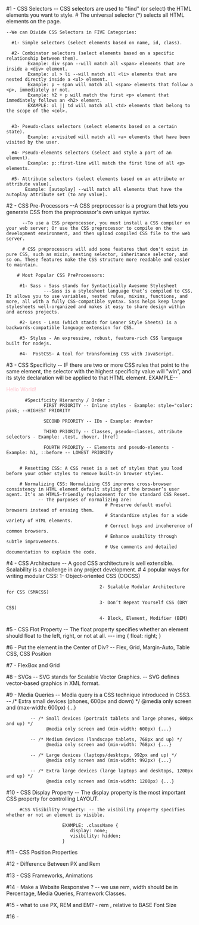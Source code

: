 #1 - CSS Selectors -- CSS selectors are used to "find" (or select) the HTML elements you want to style.
    # The universal selector (*) selects all HTML elements on the page.

    --We can Divide CSS Selectors in FIVE Categories:

      #1- Simple selectors (select elements based on name, id, class).

      #2- Combinator selectors (select elements based on a specific relationship between them).
            Example: div span --will match all <span> elements that are inside a <div> element.
            Example: ul > li --will match all <li> elements that are nested directly inside a <ul> element.
            Example: p ~ span will match all <span> elements that follow a <p>, immediately or not.
            Example: h2 + p will match the first <p> element that immediately follows an <h2> element.
            EXAMPLE: ol || td will match all <td> elements that belong to the scope of the <col>.


      #3- Pseudo-class selectors (select elements based on a certain state).
            Example: a:visited will match all <a> elements that have been visited by the user.

      #4- Pseudo-elements selectors (select and style a part of an element).
            Example: p::first-line will match the first line of all <p> elements.

      #5- Attribute selectors (select elements based on an attribute or attribute value).
           Example: [autoplay] --will match all elements that have the autoplay attribute set (to any value).

#2 - CSS Pre-Processors --A CSS preprocessor is a program that lets you generate CSS from the preprocessor's own unique syntax.
          
          --To use a CSS preprocessor, you must install a CSS compiler on your web server; Or use the CSS preprocessor to compile on the development environment, and then upload compiled CSS file to the web server.
          
          # CSS preprocessors will add some features that don't exist in pure CSS, such as mixin, nesting selector, inheritance selector, and so on. These features make the CSS structure more readable and easier to maintain.

        # Most Popular CSS PreProcessors:
         
         #1- Sass - Sass stands for Syntactically Awesome Stylesheet
                  ---Sass is a stylesheet language that’s compiled to CSS. It allows you to use variables, nested rules, mixins, functions, and more, all with a fully CSS-compatible syntax. Sass helps keep large stylesheets well-organized and makes it easy to share design within and across projects.

         #2- Less - Less (which stands for Leaner Style Sheets) is a backwards-compatible language extension for CSS.

         #3- Stylus - An expressive, robust, feature-rich CSS language built for nodejs.

         #4-  PostCSS- A tool for transforming CSS with JavaScript.

#3 - CSS Specificity -- IF there are two or more CSS rules that point to the same element, the selector with the highest specificity  value will "win", and its style declaration will be applied to that HTML element.
           EXAMPLE-- <p id="demo" class="test" style="color: pink;">Hello World!</p>

           #Specificity Hierarchy / Order :
                  FIRST PRIORITY -- Inline styles - Example: style="color: pink; --HIGHEST PRIORITY

                  SECOND PRIORITY -- IDs - Example: #navbar

                  THIRD PRIORITy -- Classes, pseudo-classes, attribute selectors - Example: .test, :hover, [href]

                  FOURTH PRIORITy -- Elements and pseudo-elements - Example: h1, ::before -- LOWEST PRIORITy


         # Resetting CSS: A CSS reset is a set of styles that you load before your other styles to remove built-in browser styles.

         # Normalizing CSS: Normalizing CSS improves cross-browser consistency in HTML element default styling of the browser’s user agent. It’s an HTML5-friendly replacement for the standard CSS Reset.
                -- The purposes of normalizing are: 
                                         # Preserve default useful browsers instead of erasing them.
                                         # Standardize styles for a wide variety of HTML elements.
                                         # Correct bugs and incoherence of common browsers.
                                         # Enhance usability through subtle improvements.
                                         # Use comments and detailed documentation to explain the code.

#4 - CSS Architecture -- A good CSS architecture is well extensible. Scalability is a challenge in any project development.
                       # 4 popular ways for writing modular CSS:
                                       1- Object-oriented CSS (OOCSS)

                                       2- Scalable Modular Architecture for CSS (SMACSS)

                                       3- Don’t Repeat Yourself CSS (DRY CSS)

                                       4- Block, Element, Modifier (BEM)

#5 - CSS Flot Property -- The float property specifies whether an element should float to the left, right, or not at all.
                         --- img  {
                                    float: right;
                                  }

#6 - Put the element in the Center of Div?
     -- Flex, Grid, Margin-Auto, Table CSS, CSS Position

#7 - FlexBox and Grid

#8 - SVGs -- SVG stands for Scalable Vector Graphics.
          -- SVG defines vector-based graphics in XML format.

#9 - Media Queries -- Media query is a CSS technique introduced in CSS3.
             -- /* Extra small devices (phones, 600px and down) */
                   @media only screen and (max-width: 600px) {...}

             -- /* Small devices (portrait tablets and large phones, 600px and up) */
                   @media only screen and (min-width: 600px) {...}

             -- /* Medium devices (landscape tablets, 768px and up) */
                   @media only screen and (min-width: 768px) {...}

             -- /* Large devices (laptops/desktops, 992px and up) */
                   @media only screen and (min-width: 992px) {...}

             -- /* Extra large devices (large laptops and desktops, 1200px and up) */
                   @media only screen and (min-width: 1200px) {...}

#10 - CSS Display Property -- The display property is the most important CSS property for controlling LAYOUT.

         #CSS Visibility Property: -- The visibility property specifies whether or not an element is visible.

                         EXAMPLE: .className {
                            display: none;
                            visibility: hidden;
                         }

#11 - CSS Position Properties

#12 - Difference Between PX and Rem

#13 - CSS Frameworks, Animations

#14 - Make a Website Responsive ?
   -- we use rem, width should be in Percentage, Media Queries, Framework Classes.

#15 - what to use PX, REM and EM?
    - rem , relative to BASE Font Size

#16 - 